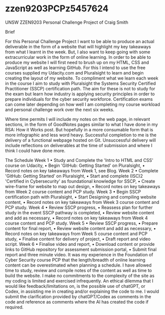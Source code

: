 # zzen9203PCPz5457624
UNSW ZZEN9203 Personal Challenge Project of Craig Smith

Brief

For this Personal Challenge Project I want to be able to produce an actual deliverable in the form of a website that will highlight my key takeaways from what I learnt in the week. But, I also want to keep going with some extracurricular work in the form of online learning.
In order to be able to produce my website I will first need to brush up on my HTML, CSS and JavaScript as well as learning GitHub. For this I intend to use the free courses supplied my Udacity.com and Pluralsight to learn and begin creating the layout of my website.
To compliment what we learn each week in the course I aim to study with Pluralsight the Systems Security Certified Practitioner (SSCP) certification path. The aim for these is not to study for the exam but learn how industry is applying security principles in order to prepare individuals for the cyber security workforce. Certification exams can come later depending on how well I am completing my course workload and personal challenge work over the next six weeks.

Where time permits I will include my notes on the web page, in relevant sections, in the form of GoodNotes pages similar to what I have done in my RSA: How it Works post. But hopefully in a more consumable form that is more infographic and less word heavy.
Successful completion to me is the delivery of a functional webpage hosted on Git. Unsuccessful delivery will include reflections on deliverables at the time of submission and where I think I could have done more.

The Schedule
Week 1
•	Study and Complete the 'Intro to HTML and CSS' course on Udacity,
•	Begin 'GitHub: Getting Started' on Pluralsight,
•	Record notes on key takeaways from Week 1, see Blog.
Week 2
•	Complete 'GitHub: Getting Started' on Pluralsight,
•	Start and complete (ISC)2 'Certified in Cybersecurity' as foundational knowledge for SSCP,
•	Create wire-frame for website to map out design,
•	Record notes on key takeaways from Week 2 course content and PCP study.
Week 3
•	Begin SSCP certification path with Pluralsight,
•	Start Designing and compiling website content,
•	Record notes on key takeaways from Week 3 course content and PCP study.
Week 4
•	Review SSCP progress,
•	Reassess plan for further study in the event SSCP pathway is completed,
•	Review website content and add as necessary,
•	Record notes on key takeaways from Week 4 course content and PCP study.
Week 5
•	Review SSCP progress,
•	Prepare content for final report,
•	Review website content and add as necessary,
•	Record notes on key takeaways from Week 5 course content and PCP study,
•	Finalise content for delivery of project,
•	Draft report and video script.
Week 6
•	Finalise video and report,
•	Download content or provide links to GitHub repository for assessment submission portal,
•	Submit final report and three minute video.
It was my experience in the Foundation of Cyber Security course PCP that the length/breadth of online learning content can be overestimated when planning a schedule. I have allowed time to study, review and compile notes of the content as well as time to build the website.
I make no commitments to the complexity of the site as my coding is limited and exercised infrequently.
An ethical dilemma that I would like feedback/limitations on, is the possible use of chatGPT, or Codex, in assisting me in creating and/or explaining the code to me. I would submit the clarification provided by chatGPT/Codex as comments in the code and reference as comments where the AI has created the code if required.
